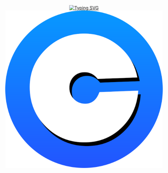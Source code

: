 <div style="text-align:center">
 <!-- <h1> CHAZAM v1 </h1> -->
  <a href="https://git.io/typing-svg"><img src="https://readme-typing-svg.demolab.com?font=Fira+Code&pause=1000&center=true&vCenter=true&width=435&lines=Chazam+V.1;By+Groupe+%CF%80+tracker" alt="Typing SVG" /></a>
  <img src="static/assets/chazamPng.png" />
</div>

 

